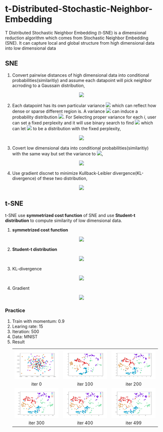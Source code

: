 # t-Distributed-Stochastic-Neighbor-Embedding
T Distributed Stochastic Neighbor Embedding (t-SNE) is a dimensional reduction algorithm which comes from Stochastic Neighbor Embedding (SNE). It can capture local and global structure from high dimensional data into low dimensional data

## SNE
1. Convert pairwise distances of high dimensional data into conditional probabilities(similaritiy) and assume each datapoint will pick neighbor acrroding to a Gaussain distribution,
  <p align="center">
    <img src="https://latex.codecogs.com/svg.latex?p_%7Bj%5Clvert%20i%7D%3D%5Cfrac%7Bexp%28-%5Cleft%20%5C%7C%20%5Ctextbf%7B%5Ctextit%7Bx%7D%7D_%5Ctextbf%7B%5Ctextit%7Bi%7D%7D%20-%5Ctextbf%7B%5Ctextit%7Bx%7D%7D_%5Ctextbf%7B%5Ctextit%7Bj%7D%7D%20%5Cright%20%5C%7C%5E2/2%5Csigma%20_i%5E2%29%7D%7B%5Csum%5Cnolimits_%7Bk%5Cneq%20i%7Dexp%28-%5Cleft%20%5C%7C%20%5Ctextbf%7B%5Ctextit%7Bx%7D%7D_%5Ctextbf%7B%5Ctextit%7Bi%7D%7D%20-%20%5Ctextbf%7B%5Ctextit%7Bx%7D%7D_%5Ctextbf%7B%5Ctextit%7Bk%7D%7D%20%5Cright%20%5C%7C%5E2/2%5Csigma%20_i%5E2%29%7D" />
  </p>             
  
2. Each datapoint has its own particular variance <img src="https://latex.codecogs.com/svg.latex?%5Cinline%20%5Csigma_i" /> which can reflect how dense or sparse different region is. A variance <img src="https://latex.codecogs.com/svg.latex?%5Cinline%20%5Csigma_i" /> can induce a probability distribution <img src="https://latex.codecogs.com/svg.latex?P_i" />. For Selecting proper variance for each <i>i</i>, user can set a fixed perplexity and it will use binary search to find <img src="https://latex.codecogs.com/svg.latex?%5Cinline%20%5Csigma_i" /> which can let <img src="https://latex.codecogs.com/svg.latex?P_i" /> to be a distribution with the fixed perplexity,
  <p align="center">
  <img src="https://latex.codecogs.com/svg.latex?%5Cbegin%7Barray%7D%7Blr%7D%20Perp%28P_i%29%3D2%5E%7BH%28P_i%29%7D%5C%5C%20H%28P_i%29%3D-%5Csum%5Cnolimits_j%20p_%7Bj%7Ci%7Dlog_2p_%7Bj%7Ci%7D%20%5Cend%7Barray%7D" />
  </p>
  
3. Covert low dimensional data into conditional probabilities(similaritiy) with the same way but set the variance to <img src="https://latex.codecogs.com/svg.latex?%5Cinline%20%5Cfrac%7B1%7D%7B%5Csqrt%7B2%7D%7D" />,
  <p align="center">
    <img src="https://latex.codecogs.com/svg.latex?q_%7Bj%5Clvert%20i%7D%3D%5Cfrac%7Bexp%28-%5Cleft%20%5C%7C%20%5Ctextbf%7B%5Ctextit%7By%7D%7D_%5Ctextbf%7B%5Ctextit%7Bi%7D%7D%20-%20%5Ctextbf%7B%5Ctextit%7By%7D%7D_%5Ctextbf%7B%5Ctextit%7Bj%7D%7D%20%5Cright%20%5C%7C%5E2%29%7D%7B%5Csum%5Cnolimits_%7Bk%5Cneq%20i%7Dexp%28-%5Cleft%20%5C%7C%20%5Ctextbf%7B%5Ctextit%7By%7D%7D_%5Ctextbf%7B%5Ctextit%7Bi%7D%7D%20-%20%5Ctextbf%7B%5Ctextit%7By%7D%7D_%5Ctextbf%7B%5Ctextit%7Bk%7D%7D%20%5Cright%20%5C%7C%5E2%29%7D" />
  </p>
  
4. Use gradient discnet to minimize Kullback-Leibler divergence(KL-divergence) of these two distribution,
  <p align="center">
    <img src="https://latex.codecogs.com/svg.latex?C%3D%5Csum%5Cnolimits_iKL%28P_i%7C%7CQ_i%29%3D%5Csum%5Cnolimits_i%5Csum%5Cnolimits_jp_%7Bj%7Ci%7Dlog%5Cfrac%7Bp_%7Bj%7Ci%7D%7D%7Bq_%7Bj%7Ci%7D%7D" />
  </p>
  
## t-SNE
t-SNE use **symmetrized cost function** of SNE and use **Student-t distribution** to compute similarity of low dimensional data.
1. **symmetrized cost function**
  <p align="center">
    <img src="https://latex.codecogs.com/svg.latex?p_%7Bij%7D%3D%5Cfrac%7Bp_%7Bj%7Ci%7D&plus;p_%7Bi%7Cj%7D%7D%7B2n%7D" />
  </p>
  
2. **Student-t distribution**
  <p align="center">
    <img src="https://latex.codecogs.com/svg.latex?q_%7Bij%7D%3D%5Cfrac%7B%281&plus;%5Cleft%20%5C%7C%20%5Ctextbf%7B%5Ctextit%7By%7D%7D_%5Ctextbf%7B%5Ctextit%7Bi%7D%7D%20-%5Ctextbf%7B%5Ctextit%7By%7D%7D_%5Ctextbf%7B%5Ctextit%7Bj%7D%7D%20%5Cright%20%5C%7C%5E2%29%5E%7B-1%7D%7D%7B%5Csum%5Cnolimits_%7Bk%5Cneq%20l%7D%281&plus;%5Cleft%20%5C%7C%20%5Ctextbf%7B%5Ctextit%7By%7D%7D_%5Ctextbf%7B%5Ctextit%7Bk%7D%7D-%5Ctextbf%7B%5Ctextit%7By%7D%7D_%5Ctextbf%7B%5Ctextit%7Bl%7D%7D%20%5Cright%20%5C%7C%5E2%29%5E%7B-1%7D%7D" />
  </p>
  
3. KL-divergence
  <p align="center">
    <img src="https://latex.codecogs.com/svg.latex?C%3D%5Csum%5Cnolimits_iKL%28P%7C%7CQ%29%3D%5Csum%5Cnolimits_i%5Csum%5Cnolimits_jp_%7Bij%7Dlog%5Cfrac%7Bp_%7Bij%7D%7D%7Bq_%7Bij%7D%7D" />
  </p>

4. Gradient
  <p align="center">
    <img src="https://latex.codecogs.com/svg.latex?%5Cfrac%7B%5Cdelta%20C%7D%7B%5Cdelta%20%5Ctextbf%7B%5Ctextit%7By%7D%7D_%5Ctextbf%7B%5Ctextit%7Bi%7D%7D%7D%3D4%5Csum%5Cnolimits_j%28p_i_j-q_i_j%29%28%5Ctextbf%7B%5Ctextit%7By%7D%7D_%5Ctextbf%7B%5Ctextit%7Bi%7D%7D-%5Ctextbf%7B%5Ctextit%7By%7D%7D_%5Ctextbf%7B%5Ctextit%7Bj%7D%7D%29%281&plus;%5Cleft%20%5C%7C%20%5Ctextbf%7B%5Ctextit%7By%7D%7D_%5Ctextbf%7B%5Ctextit%7Bi%7D%7D-%5Ctextbf%7B%5Ctextit%7By%7D%7D_%5Ctextbf%7B%5Ctextit%7Bj%7D%7D%20%5Cright%20%5C%7C%5E2%29%5E%7B-1%7D" />
  </p>

### Practice
1. Train with momentum: 0.9
2. Learing rate: 15
3. Iteration: 500
4. Data: MNIST
5. Result
    <table>
      <tr align="center">
        <td><img src="https://github.com/ChienKangLu/t-Distributed-Stochastic-Neighbor-Embedding/blob/master/t_SNE/File_mnist_01289_200/pic/momentum_iter0.png" /></td>
        <td><img src="https://github.com/ChienKangLu/t-Distributed-Stochastic-Neighbor-Embedding/blob/master/t_SNE/File_mnist_01289_200/pic/momentum_iter100.png" /></td>
        <td><img src="https://github.com/ChienKangLu/t-Distributed-Stochastic-Neighbor-Embedding/blob/master/t_SNE/File_mnist_01289_200/pic/momentum_iter200.png" /></td>
      </tr>
      <tr align="center">
        <td>iter 0</td>
        <td>iter 100</td>
        <td>iter 200</td>
      </tr>
      <tr align="center">
        <td><img src="https://github.com/ChienKangLu/t-Distributed-Stochastic-Neighbor-Embedding/blob/master/t_SNE/File_mnist_01289_200/pic/momentum_iter300.png" /></td>
        <td><img src="https://github.com/ChienKangLu/t-Distributed-Stochastic-Neighbor-Embedding/blob/master/t_SNE/File_mnist_01289_200/pic/momentum_iter400.png" /></td>
        <td><img src="https://github.com/ChienKangLu/t-Distributed-Stochastic-Neighbor-Embedding/blob/master/t_SNE/File_mnist_01289_200/pic/momentum_iter499.png" /></td>
      </tr>
      <tr align="center">
        <td>iter 300</td>
        <td>iter 400</td>
        <td>iter 499</td>
      </tr>
    </table>



